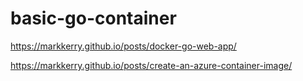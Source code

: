 # basic-go-container

https://markkerry.github.io/posts/docker-go-web-app/

https://markkerry.github.io/posts/create-an-azure-container-image/